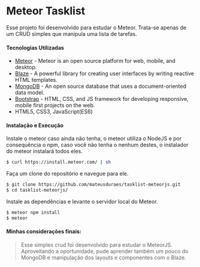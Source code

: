 # Meteor Tasklist

Esse projeto foi desenvolvido para estudar o Meteor. Trata-se apenas de um CRUD simples que manipula uma lista de tarefas.


#### Tecnologias Utilizadas

* [Meteor] - Meteor is an open source platform for web, mobile, and desktop.
* [Blaze] - A powerful library for creating user interfaces by writing reactive HTML templates.
* [MongoDB] - An open source database that uses a document-oriented data model.
* [Bootstrap] - HTML, CSS, and JS framework for developing responsive, mobile first projects on the web.
* HTML5, CSS3, JavaScript(ES6)

#### Instalação e Execução

Instale o meteor caso ainda não tenha, o meteor utiliza o NodeJS e por consequência o npm, caso você não tenha o nenhum destes, o instalador do meteor instalará todos eles.

```sh
$ curl https://install.meteor.com/ | sh
```

Faça um clone do repositório e navegue para ele.
```sh
$ git clone https://github.com/mateusduraes/tasklist-meteorjs.git
$ cd tasklist-meteorjs/
```

Instale as dependências e levante o servidor local do Meteor.

```sh
$ meteor npm install 
$ meteor
```

#### Minhas considerações finais:
> Esse simples crud foi desenvolvido para estudar o MeteorJS. Aproveitando a oportunidade, pude aprender também um pouco do MongoDB e manipulação dos layouts e componentes com o Blaze.

 [MongoDB]: <https://www.mongodb.com/>
[Meteor]: <https://www.meteor.com/>
[Blaze]: <http://blazejs.org/>
[Bootstrap]: <http://getbootstrap.com/>
